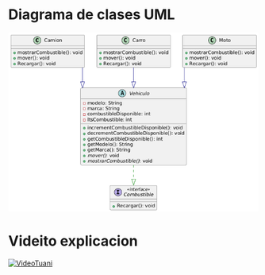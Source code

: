 # Diagrama de clases UML

![Diagrama](assets/diagramaDeClases.png)

# Videito explicacion
[![VideoTuani](https://img.youtube.com/vi/B2PAAz_g7QE/0.jpg)](https://www.youtube.com/watch?v=B2PAAz_g7QE)
